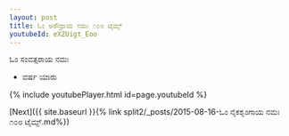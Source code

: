 ```yaml
---
layout: post
title: ಓಂ ಅರೌದ್ರಾಯ ನಮಃ ೧೦೮ ಟೈಮ್ಸ್
youtubeId: eXZUigt_Eoo
---
```

 
 
 ಓಂ ಸಂವತ್ಸರಾಯ ನಮಃ  
 
 -  ವರ್ಷ ಯಾರು 
 
  
 
  
 
 
 
 
 
 


{% include youtubePlayer.html id=page.youtubeId %}
 
[Next]({{ site.baseurl }}{% link  split2/_posts/2015-08-16-ಓಂ ನೈಕಶೃಂಗಾಯ ನಮಃ ೧೦೮ ಟೈಮ್ಸ್.md%})
 
